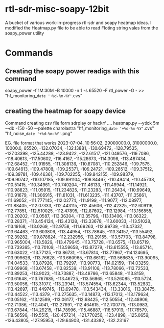 # rtl-sdr-misc-soapy-12bit
A bucket of various work-in-progress rtl-sdr  and soapy heatmap ideas.
I modified the Heatmap.py file to be able to read Floting string vales from the soapy_power utility
# Commands
## Creating the soapy power readigs  with this command
soapy_power -f 1M:30M -B 10000  -n 1 -s 65520 -F rtl_power -O - >> "hf_monitoring_`date '+%d-%m-%Y'`.cvs"
## creating the heatmap for soapy device 
Command creating csv file form sdrplay or hackrf .... heatmap.py --ytick 5m --db -150 -50 --palette charolastra "hf_monitoring_`date '+%d-%m-%Y'`.cvs" "hf_noise_`date '+%d-%m-%Y'`.png"


EG. file format that works
2023-07-04, 10:56:02, 29000000.0, 31000000.0, 10000.0, 65520, -132.07034, -132.13881, -130.69472, -128.79535, -127.03398, -125.44288, -123.9422, -122.61517, -121.049576, -119.7086, -118.40613, -117.50602, -116.4167, -115.28673, -114.3098, -113.487434, -112.68452, -111.91955, -111.308136, -110.87081, -110.252846, -109.7575, -109.64913, -109.47808, -109.25371, -109.24721, -109.26512, -109.37512, -109.39781, -109.46361, -109.702255, -109.842155, -109.98379, -109.90742, -110.107185, -109.991104, -109.84467, -110.49414, -110.45738, -110.51415, -110.34961, -110.740204, -111.46133, -111.49944, -111.14921, -110.98823, -111.05915, -111.234825, -111.23283, -111.26434, -110.99649, -110.91679, -111.306915, -111.81031, -111.613235, -111.43707, -111.35661, -111.69052, -111.777145, -112.02774, -111.9199, -111.9077, -112.08977, -111.88405, -112.07333, -112.443115, -112.45606, -112.42325, -112.609116, -112.77851, -112.510025, -112.47895, -112.87602, -113.12984, -113.156555, -113.20202, -113.0587, -113.36304, -113.35796, -113.13406, -113.06322, -113.28371, -113.454124, -113.43128, -113.33678, -113.60033, -113.51028, -113.19168, -113.0269, -112.9758, -111.69263, -112.99739, -113.47337, -113.64463, -113.603806, -113.44954, -113.78645, -113.34157, -113.55492, -112.39282, -109.878624, -112.232956, -113.29155, -113.57703, -113.84798, -113.965004, -113.5826, -113.479645, -113.75728, -113.6575, -113.65719, -113.739365, -113.70109, -113.59658, -113.87279, -113.615555, -113.65714, -113.63022, -113.77125, -113.86731, -113.67814, -113.77967, -114.124695, -113.999626, -113.76628, -113.660965, -113.66162, -113.566635, -113.90095, -114.04533, -113.87926, -113.79297, -113.90773, -114.02159, -114.03259, -113.69968, -113.67458, -113.82539, -113.91106, -113.78066, -113.72533, -113.89253, -113.9023, -113.73887, -113.49766, -113.65848, -113.8159, -113.61648, -113.767685, -113.46725, -113.56865, -113.526085, -113.5724, -113.50056, -113.31077, -113.23941, -113.574554, -113.62344, -113.52832, -113.42697, -113.449745, -113.69478, -113.543434, -113.33016, -113.38475, -113.44522, -113.4379, -113.275635, -113.14873, -113.17013, -113.179634, -113.05162, -113.12599, -113.06177, -112.68425, -112.50554, -112.48906, -112.71386, -112.4041, -112.27991, -112.464615, -112.700775, -113.0983, -113.67844, -114.29215, -114.78996, -115.46887, -116.57919, -117.76579, -118.56596, -119.5515, -120.457214, -121.770256, -123.4898, -125.0659, -126.43805, -127.95953, -129.64903, -131.43382, -132.23167
